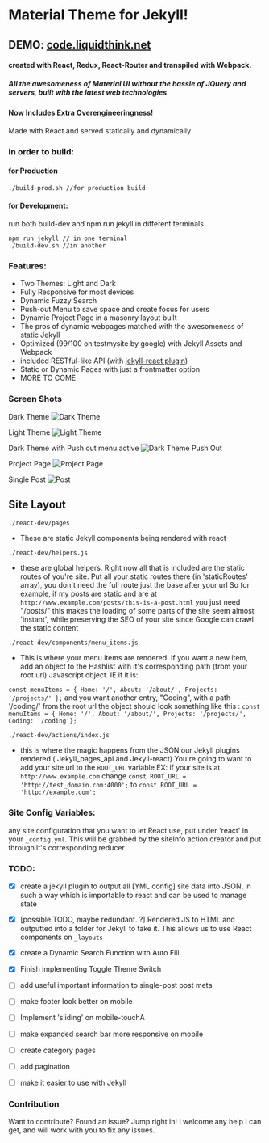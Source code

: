 # Material Theme for Jekyll!
## DEMO: [code.liquidthink.net](http://www.code.liquidthink.net)
#### created with React, Redux, React-Router and transpiled with Webpack.

##### All the awesomeness of Material UI without the hassle of JQuery and servers, built with the latest web technologies

#### Now Includes Extra Overengineeringness!

Made with React and served statically and dynamically

### **in order to build:**
#### for Production
```
./build-prod.sh //for production build
```

#### for Development:
run both build-dev and npm run jekyll in different terminals
```
npm run jekyll // in one terminal
./build-dev.sh //in another
```
### Features:
- Two Themes: Light and Dark
- Fully Responsive for most devices
- Dynamic Fuzzy Search
- Push-out Menu to save space and create focus for users
- Dynamic Project Page in a masonry layout built
- The pros of dynamic webpages matched with the awesomeness of static Jekyll
- Optimized (99/100 on testmysite by google) with Jekyll Assets and Webpack
- included RESTful-like API (with [jekyll-react plugin](https://github.com/InsidiousMind/Jekyll-React))
- Static or Dynamic Pages with just a frontmatter option
- MORE TO COME

### Screen Shots

Dark Theme
![Dark Theme](http://i.imgur.com/GfFoLXS.png)

Light Theme
![Light Theme](http://i.imgur.com/cdIgtax.png)

Dark Theme with Push out menu active
![Dark Theme Push Out](http://i.imgur.com/xsjkszO.png)

Project Page
![Project Page](http://i.imgur.com/VnLqCpi.png)

Single Post
![Post](http://i.imgur.com/AcZ8nNi.png)


## Site Layout

`./react-dev/pages`
- These are static Jekyll components being rendered with react

`./react-dev/helpers.js`
- these are global helpers. Right now all that is included are the static routes of you're site. Put all your static routes there (in 'staticRoutes' array), you don't need the full route just the base after your url So for example, if my posts are static and are at
 `http://www.example.com/posts/this-is-a-post.html`
 you just need "/posts/"
 this makes the loading of some parts of the site seem almost 'instant', while preserving the SEO of your site since Google can crawl the static content

`./react-dev/components/menu_items.js`

- This is where your menu items are rendered. If you want a new item, add an object to the Hashlist with it's corresponding path (from your root url) Javascript object. IE if it is:

`const menuItems = { Home: '/', About: '/about/', Projects: '/projects/' };`
and you want another entry, "Coding", with a path '/coding/' from the root url the object should look something like this :
`const menuItems = { Home: '/', About: '/about/', Projects: '/projects/', Coding: '/coding'};`


`./react-dev/actions/index.js`
- this is where the magic happens from the JSON our Jekyll plugins rendered ( Jekyll_pages_api and Jekyll-react)
You're going to want to add your site url to the `ROOT_URL` variable
EX:
if your site is at `http://www.example.com` change
`const ROOT_URL = 'http://test_domain.com:4000';`
to
`const ROOT_URL = 'http://example.com';`


### Site Config Variables:
any site configuration that you want to let React use, put under 'react' in your `_config.yml`. This will be grabbed by the siteInfo action creator and put through it's corresponding reducer

### TODO:
 - [x] create a jekyll plugin to output all [YML config] site data into JSON, in such a way which is importable to react and can be used to manage state
 - [x] [possible TODO, maybe redundant. ?] Rendered JS to HTML and outputted into a folder for Jekyll to take it. This allows us to use React components on `_layouts`
 - [x] create a Dynamic Search Function with Auto Fill
 - [x] Finish implementing Toggle Theme Switch
 - [ ] add useful important information to single-post post meta
 - [ ] make footer look better on mobile
 - [ ] Implement 'sliding' on mobile-touchA
 - [ ] make expanded search bar more responsive on mobile
 - [ ] create category pages
 - [ ] add pagination
 - [ ] make it easier to use with Jekyll


### Contribution
Want to contribute? Found an issue? Jump right in! I welcome any help I can get, and will work with you to fix any issues.
